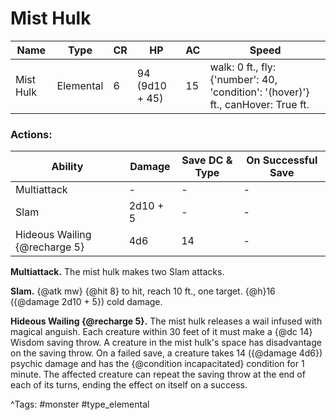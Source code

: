 # Mist Hulk

| Name | Type | CR | HP | AC | Speed |
|------|------|----|----|----|-------|
| Mist Hulk | Elemental | 6 | 94 (9d10 + 45) | 15 | walk: 0 ft., fly: {'number': 40, 'condition': '(hover)'} ft., canHover: True ft. |

### Actions:

| Ability | Damage | Save DC & Type | On Successful Save |
|---------|--------|----------------|--------------------|
| Multiattack | - | - | - |
| Slam | 2d10 + 5 | - | - |
| Hideous Wailing {@recharge 5} | 4d6 | 14 | - |


**Multiattack.** The mist hulk makes two Slam attacks.

**Slam.** {@atk mw} {@hit 8} to hit, reach 10 ft., one target. {@h}16 ({@damage 2d10 + 5}) cold damage.

**Hideous Wailing {@recharge 5}.** The mist hulk releases a wail infused with magical anguish. Each creature within 30 feet of it must make a {@dc 14} Wisdom saving throw. A creature in the mist hulk's space has disadvantage on the saving throw. On a failed save, a creature takes 14 ({@damage 4d6}) psychic damage and has the {@condition incapacitated} condition for 1 minute. The affected creature can repeat the saving throw at the end of each of its turns, ending the effect on itself on a success.

^Tags: #monster #type_elemental